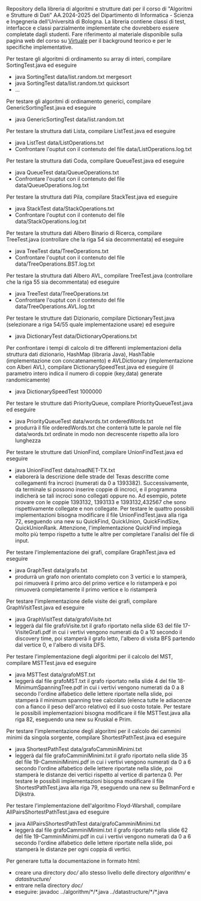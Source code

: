 Repository della libreria di algoritmi e strutture dati per il corso di "Algoritmi e Strutture di Dati" AA.2024-2025 del Dipartimento di Informatica - Scienza e Ingegneria dell'Università di Bologna. La libreria contiene classi di test, interfacce e classi parzialmente implementate che dovrebbero essere completate dagli studenti. Fare riferimento al materiale disponibile sulla pagina web del corso su [Virtuale](https://virtuale.unibo.it/course/view.php?id=58894) per il background teorico e per le specifiche implementative.

Per testare gli algoritmi di ordinamento su array di interi, compilare SortingTest.java ed eseguire
- java SortingTest data/list.random.txt mergesort
- java SortingTest data/list.random.txt quicksort
- ...


Per testare gli algoritmi di ordinamento generici, compilare GenericSortingTest.java ed eseguire
- java GenericSortingTest data/list.random.txt


Per testare la struttura dati Lista, compilare ListTest.java ed eseguire
- java ListTest data/ListOperations.txt
- Confrontare l'ouptut con il contenuto del file data/ListOperations.log.txt


Per testare la struttura dati Coda, compilare QueueTest.java ed eseguire
- java QueueTest data/QueueOperations.txt
- Confrontare l'ouptut con il contenuto del file data/QueueOperations.log.txt


Per testare la struttura dati Pila, compilare StackTest.java ed eseguire
- java StackTest data/StackOperations.txt
- Confrontare l'ouptut con il contenuto del file data/StackOperations.log.txt


Per testare la struttura dati Albero Binario di Ricerca, compilare TreeTest.java (controllare che la riga 54 sia decommentata) ed eseguire
- java TreeTest data/TreeOperations.txt
- Confrontare l'ouptut con il contenuto del file data/TreeOperations.BST.log.txt


Per testare la struttura dati Albero AVL, compilare TreeTest.java (controllare che la riga 55 sia decommentata) ed eseguire
- java TreeTest data/TreeOperations.txt
- Confrontare l'ouptut con il contenuto del file data/TreeOperations.AVL.log.txt

Per testare le strutture dati Dizionario, compilare DictionaryTest.java (selezionare a riga 54/55 quale implementazione usare) ed eseguire
- java DictionaryTest data/DictionaryOperations.txt

Per confrontare i tempi di calcolo di tre differenti implementazioni della struttura dati dizionario, HashMap (libraria Java), HashTable (implementazione con concatenamento) e AVLDictionary (implementazione con Alberi AVL), compilare DictionarySpeedTest.java ed eseguire
(il parametro intero indica il numero di coppie (key,data) generate randomicamente)
- java DictionarySpeedTest 1000000

Per testare le strutture dati PriorityQueue, compilare PriorityQueueTest.java ed eseguire
- java PriorityQueueTest data/words.txt orderedWords.txt
- produrrà il file orderedWords.txt che conterrà tutte le parole nel file data/words.txt ordinate in modo non decrescente rispetto alla loro lunghezza

Per testare le strutture dati UnionFind, compilare UnionFindTest.java ed eseguire
- java UnionFindTest data/roadNET-TX.txt
- elaborerà la descrizione delle strade del Texas descritte come collegamenti fra incroci (numerati da 0 a 1393382). Successivamente, da terminale si possono inserire coppie di incroci, e il programma indicherà se tali incroci sono collegati oppure no. Ad esempio, potete provare con le coppie 1393132, 1393133 e 1393132,432567 che sono rispettivamente collegate e non collegate. Per testare le quattro possibili implementazioni bisogna modificare il file UnionFindTest.java alla riga 72, eseguendo una new su QuickFind, QuickUnion, QuickFindSize, QuickUnionRank. Attenzione, l'implementazione QuickFind impiega molto più tempo rispetto a tutte le altre per completare l'analisi del file di input.

Per testare l'implementazione dei grafi, compilare GraphTest.java ed eseguire
- java GraphTest data/grafo.txt 
- produrrà un grafo non orientato completo con 3 vertici e lo stamperà, poi rimuoverà il primo arco del primo vertice e lo ristamperà e poi rimuoverà completamente il primo vertice e lo ristamperà

Per testare l'implementazione delle visite dei grafi, compilare GraphVisitTest.java ed eseguire
- java GraphVisitTest data/grafoVisite.txt 
- leggerà dal file grafoVisite.txt il grafo riportato nella slide 63 del file 17-VisiteGrafi.pdf in cui i vertivi vengono numerati da 0 a 10 secondo il discovery time, poi stamperà il grafo letto, l'albero di visita BFS partendo dal vertice 0, e l'albero di visita DFS.

Per testare l'implementazione degli algoritmi per il calcolo del MST, compilare MSTTest.java ed eseguire
- java MSTTest data/grafoMST.txt 
- leggerà dal file grafoMST.txt il grafo riportato nella slide 4 del file 18-MinimumSpanningTree.pdf in cui i vertivi vengono numerati da 0 a 8 secondo l'ordine alfabetico delle lettere riportate nella slide, poi stamperà il minimum spanning tree calcolato (elenca tutte le adiacenze con a fianco il peso dell'arco relativo) ed il suo costo totale. Per testare le possibili implementazioni bisogna modificare il file MSTTest.java alla riga 82, eseguendo una new su Kruskal e Prim.

Per testare l'implementazione degli algoritmi per il calcolo dei cammini minimi da singola sorgente, compilare ShortestPathTest.java ed eseguire
- java ShortestPathTest data/grafoCamminiMinimi.txt 
- leggerà dal file grafoCamminiMinimi.txt il grafo riportato nella slide 35 del file 19-CamminiMinimi.pdf in cui i vertivi vengono numerati da 0 a 6 secondo l'ordine alfabetico delle lettere riportate nella slide, poi stamperà le distanze dei vertici rispetto al vertice di partenza 0. Per testare le possibili implementazioni bisogna modificare il file ShortestPathTest.java alla riga 79, eseguendo una new su BellmanFord e Dijkstra.

Per testare l'implementazione dell'algoritmo Floyd-Warshall, compilare AllPairsShortestPathTest.java ed eseguire
- java AllPairsShortestPathTest data/grafoCamminiMinimi.txt 
- leggerà dal file grafoCamminiMinimi.txt il grafo riportato nella slide 62 del file 19-CamminiMinimi.pdf in cui i vertivi vengono numerati da 0 a 6 secondo l'ordine alfabetico delle lettere riportate nella slide, poi stamperà le distanze per ogni coppia di vertici.

Per generare tutta la documentazione in formato html:
- creare una directory <i>doc/</i> allo stesso livello delle directory <i>algorithm/</i> e <i>datastructure/</i>
- entrare nella directory <i>doc/</i>
- eseguire: javadoc ../algorithm/\*/\*.java ../datastructure/\*/\*.java
